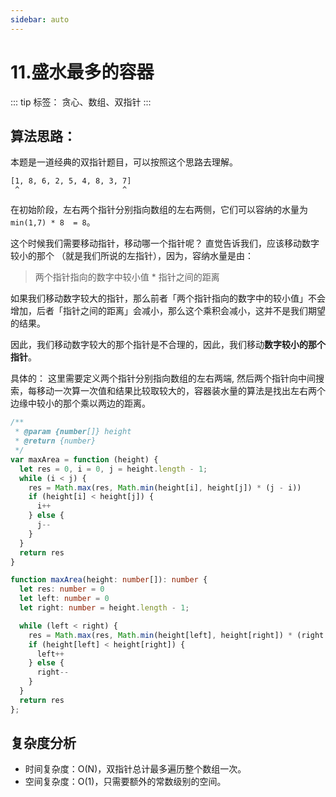 ```yaml
---
sidebar: auto
---
```


# 11.盛水最多的容器

::: tip
标签： 贪心、数组、双指针
:::

## 算法思路：
本题是一道经典的双指针题目，可以按照这个思路去理解。

```
[1, 8, 6, 2, 5, 4, 8, 3, 7]
 ^                       ^
```

在初始阶段，左右两个指针分别指向数组的左右两侧，它们可以容纳的水量为 `min(1,7) * 8  = 8`。

这个时候我们需要移动指针，移动哪一个指针呢？ 直觉告诉我们，应该移动数字较小的那个 （就是我们所说的左指针），因为，容纳水量是由：

> 两个指针指向的数字中较小值 * 指针之间的距离

如果我们移动数字较大的指针，那么前者「两个指针指向的数字中的较小值」不会增加，后者「指针之间的距离」会减小，那么这个乘积会减小，这并不是我们期望的结果。

因此，我们移动数字较大的那个指针是不合理的，因此，我们移动**数字较小的那个指针**。

具体的：
这里需要定义两个指针分别指向数组的左右两端, 然后两个指针向中间搜索，每移动一次算一次值和结果比较取较大的，容器装水量的算法是找出左右两个边缘中较小的那个乘以两边的距离。

```js
/**
 * @param {number[]} height
 * @return {number}
 */
var maxArea = function (height) {
  let res = 0, i = 0, j = height.length - 1;
  while (i < j) {
    res = Math.max(res, Math.min(height[i], height[j]) * (j - i))
    if (height[i] < height[j]) {
      i++
    } else {
      j--
    }
  }
  return res
}
```

```ts
function maxArea(height: number[]): number {
  let res: number = 0
  let left: number = 0
  let right: number = height.length - 1;

  while (left < right) {
    res = Math.max(res, Math.min(height[left], height[right]) * (right - left))
    if (height[left] < height[right]) {
      left++
    } else {
      right--
    }
  }
  return res
};
```

## 复杂度分析
- 时间复杂度：O(N)，双指针总计最多遍历整个数组一次。
- 空间复杂度：O(1)，只需要额外的常数级别的空间。







